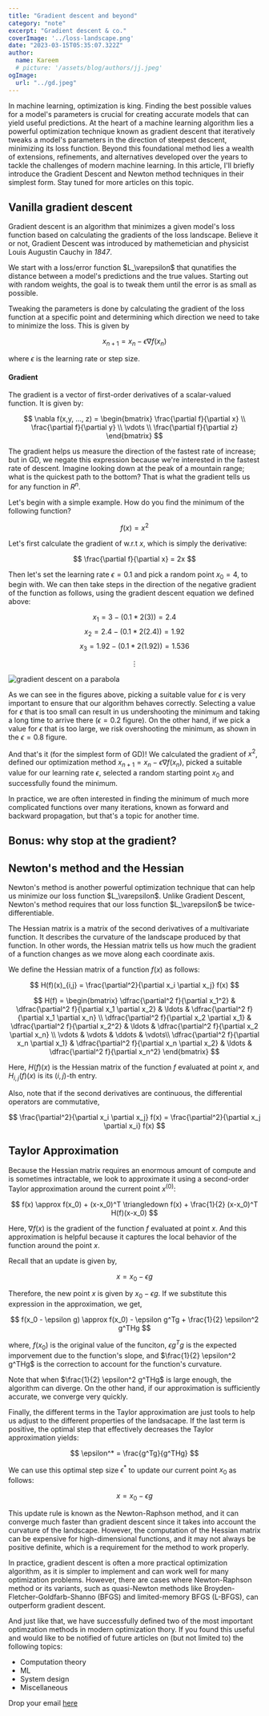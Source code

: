 ```yaml
---
title: "Gradient descent and beyond"
category: "note"
excerpt: "Gradient descent & co."
coverImage: '../loss-landscape.png'
date: "2023-03-15T05:35:07.322Z"
author:
  name: Kareem
  # picture: '/assets/blog/authors/jj.jpeg'
ogImage:
  url: "../gd.jpeg"
---
```


In machine learning, optimization is king. Finding the best possible values for a model's parameters is crucial for creating accurate models that can yield useful predictions. At the heart of a machine learning algorithm lies a powerful optimization technique known as gradient descent that iteratively tweaks a model's parameters in the direction of steepest descent, minimizing its loss function. Beyond this foundational method lies a wealth of extensions, refinements, and alternatives developed over the years to tackle the challenges of modern machine learning. In this article, I'll briefly introduce the Gradient Descent and Newton method techniques in their simplest form. Stay tuned for more articles on this topic.


## Vanilla gradient descent

Gradient descent is an algorithm that minimizes a given model's loss function based on calculating the gradients of the loss landscape. Believe it or not, Gradient Descent was introduced by mathemetician and physicist Louis Augustin Cauchy in *1847*.

We start with a loss/error function $L_\varepsilon\$ that qunatifies the distance between a model's predictions and the true values. Starting out with random weights, the goal is to tweak them until the error is as small as possible.

Tweaking the parameters is done by calculating the gradient of the loss function at a specific point and determining which direction we need to take to minimize the loss. This is given by

$$
x_{n+1} = x_{n} - \epsilon \nabla f(x_{n})
$$

where $\epsilon$ is the learning rate or step size.

#### **Gradient**

The gradient is a vector of first-order derivatives of a scalar-valued function. It is given by:

$$
\nabla f(x,y, ..., z) = \begin{bmatrix}
                    \frac{\partial f}{\partial x} \\
                    \frac{\partial f}{\partial y} \\
                    \vdots \\
                    \frac{\partial f}{\partial z}
                  \end{bmatrix}
$$


The gradient helps us measure the direction of the fastest rate of increase; but in GD, we negate this expression because we're interested in the fastest rate of descent. Imagine looking down at the peak of a mountain range; what is the quickest path to the bottom? That is what the gradient tells us for any function in $R^{n}$.

Let's begin with a simple example. How do you find the minimum of the following function?

$$
f(x) = x^{2}
$$

Let's first calculate the gradient of  w.r.t $x$, which is simply the derivative:

$$
\frac{\partial f}{\partial x} = 2x
$$

Then let's set the learning rate $\epsilon=0.1$ and pick a random point $x_{0}=4$, to begin with. We can then take steps in the direction of the negative gradient of the function as follows, using the gradient descent equation we defined above:

$$
x_{1} = 3 - (0.1 * 2(3)) = 2.4
$$
$$
x_{2} = 2.4 - (0.1 * 2(2.4)) = 1.92
$$
$$
x_{3} = 1.92 - (0.1 * 2(1.92)) = 1.536
$$

$$
\vdots
$$

![gradient descent on a parabola](../5figs.png "Gradient descent on a parabola")

As we can see in the figures above, picking a suitable value for $\epsilon$ is very important to ensure that our algorithm behaves correctly. Selecting a value for $\epsilon$ that is too small can result in us undershooting the minimum and taking a long time to arrive there ($\epsilon=0.2$ figure). On the other hand, if we pick a value for $\epsilon$ that is too large, we risk overshooting the minimum, as shown in the $\epsilon=0.8$ figure.

And that's it (for the simplest form of GD)! We calculated the gradient of $x^2$, defined our optimization method $x_{n+1} = x_{n} - \epsilon \nabla f(x_{n})$, picked a suitable value for our learning rate $\epsilon$, selected a random starting point $x_0$ and successfully found the minimum.

In practice, we are often interested in finding the minimum of much more complicated functions over many iterations, known as forward and backward propagation, but that's a topic for another time.

## **Bonus: why stop at the gradient?**

## Newton's method and the Hessian

Newton's method is another powerful optimization technique that can help us minimize our loss function $L_\varepsilon\$. Unlike Gradient Descent, Newton's method requires that our loss function $L_\varepsilon\$ be twice-differentiable.

The Hessian matrix is a matrix of the second derivatives of a multivariate function. It describes the curvature of the landscape produced by that function. In other words, the Hessian matrix tells us how much the gradient of a function changes as we move along each coordinate axis.

We define the Hessian matrix of a function $f(x)$ as follows:

$$
H(f)(x)_{i,j} = \frac{\partial^2}{\partial x_i \partial x_j} f(x)
$$

$$
H(f) = \begin{bmatrix}
\dfrac{\partial^2 f}{\partial x_1^2} & \dfrac{\partial^2 f}{\partial x_1 \partial x_2} & \ldots & \dfrac{\partial^2 f}{\partial x_1 \partial x_n} \\
\dfrac{\partial^2 f}{\partial x_2 \partial x_1} & \dfrac{\partial^2 f}{\partial x_2^2} & \ldots & \dfrac{\partial^2 f}{\partial x_2 \partial x_n} \\
\vdots & \vdots & \ddots & \vdots\\
\dfrac{\partial^2 f}{\partial x_n \partial x_1} & \dfrac{\partial^2 f}{\partial x_n \partial x_2} & \ldots & \dfrac{\partial^2 f}{\partial x_n^2}
\end{bmatrix}
$$

Here, $H(f)(x)$ is the Hessian matrix of the function $f$ evaluated at point $x$, and $H_{i,j}(f)(x)$ is its $(i,j)$-th entry.

Also, note that if the second derivatives are continuous, the differential operators are commutative,

$$
\frac{\partial^2}{\partial x_i \partial x_j} f(x) = \frac{\partial^2}{\partial x_j \partial x_i} f(x)
$$

## Taylor Approximation

Because the Hessian matrix requires an enormous amount of compute and is sometimes intractable, we look to approximate it using a second-order Taylor approximation around the current point $x^{(0)}$:

$$
f(x) \approx f(x_0) + (x-x_0)^T \triangledown f(x) + \frac{1}{2} (x-x_0)^T H(f)(x-x_0)
$$

Here, $\nabla f(x)$ is the gradient of the function $f$ evaluated at point $x$. And this approximation is helpful because it captures the local behavior of the function around the point $x$.

Recall that an update is given by,

$$
x = x_{0} - \epsilon g
$$

Therefore, the new point $x$ is given by $x_0 - \epsilon g$. If we substitute this expression in the approximation, we get,

$$
f(x_0 - \epsilon g) \approx f(x_0) - \epsilon g^Tg + \frac{1}{2} \epsilon^2 g^THg
$$

where,
$f(x_0)$ is the original value of the funciton,
$\epsilon g^Tg$ is the expected imporvement due to the function's slope, and
$\frac{1}{2} \epsilon^2 g^THg$ is the correction to account for the function's curvature.

Note that when $\frac{1}{2} \epsilon^2 g^THg$ is large enough, the algorithm can diverge. On the other hand, if our approximation is sufficiently accurate, we converge very quickly.

Finally, the different terms in the Taylor approximation are just tools to help us adjust to the different properties of the landsacape. If the last term is positive, the optimal step that effectively decreases the Taylor approximation yields:

$$
\epsilon^* = \frac{g^Tg}{g^THg}
$$

We can use this optimal step size $\epsilon^*$ to update our current point $x_0$ as follows:

$$
x = x_0 - \epsilon g
$$

This update rule is known as the Newton-Raphson method, and it can converge much faster than gradient descent since it takes into account the curvature of the landscape. However, the computation of the Hessian matrix can be expensive for high-dimensional functions, and it may not always be positive definite, which is a requirement for the method to work properly.

In practice, gradient descent is often a more practical optimization algorithm, as it is simpler to implement and can work well for many optimization problems. However, there are cases where Newton-Raphson method or its variants, such as quasi-Newton methods like Broyden-Fletcher-Goldfarb-Shanno (BFGS) and limited-memory BFGS (L-BFGS), can outperform gradient descent.

And just like that, we have successfully defined two of the most important optimzation methods in modern optimization thory. If you found this useful and would like to be notified of future articles on (but not limited to) the following topics:
- Computation theory
- ML
- System design
- Miscellaneous

Drop your email [here](https://vs6itw50puy.typeform.com/to/YWqHUfk5)